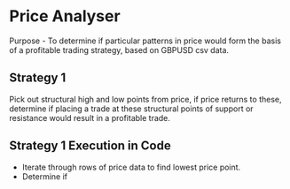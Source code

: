 # Price Analyser

Purpose - To determine if particular patterns in price would form the basis of a profitable trading strategy, based on GBPUSD csv data.

## Strategy 1
Pick out structural high and low points from price, if price returns to these, determine if placing a trade at these structural points of support or resistance would result in a profitable trade. 

## Strategy 1 Execution in Code
- Iterate through rows of price data to find lowest price point. 
- Determine if 